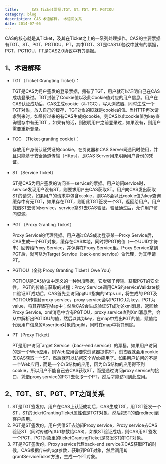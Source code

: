 ```yaml
---
title:      CAS Ticket票据:TGT、ST、PGT、PT、PGTIOU
category: blog
description: CAS 术语解释， 术语间关系
date: 2014-07-05
---
```


CAS的核心就是其Ticket，及其在Ticket之上的一系列处理操作。CAS的主要票据有TGT、ST、PGT、PGTIOU、PT，其中TGT、ST是CAS1.0协议中就有的票据，PGT、PGTIOU、PT是CAS2.0协议中有的票据。
## 1、术语解释
* TGT（Ticket Grangting Ticket）：

    TGT是CAS为用户签发的登录票据，拥有了TGT，用户就可以证明自己在CAS成功登录过。TGT封装了Cookie值以及此Cookie值对应的用户信息。用户在CAS认证成功后，CAS生成cookie（叫TGC），写入浏览器，同时生成一个TGT对象，放入自己的缓存，TGT对象的ID就是cookie的值。当HTTP再次请求到来时，如果传过来的有CAS生成的cookie，则CAS以此cookie值为key查询缓存中有无TGT ，如果有的话，则说明用户之前登录过，如果没有，则用户需要重新登录。
* TGC （Ticket-granting cookie）：

    存放用户身份认证凭证的cookie，在浏览器和CAS Server间通讯时使用，并且只能基于安全通道传输（Https），是CAS Server用来明确用户身份的凭证。
* ST（Service Ticket）
    
    ST是CAS为用户签发的访问某一service的票据。用户访问service时，service发现用户没有ST，则要求用户去CAS获取ST。用户向CAS发出获取ST的请求，如果用户的请求中包含cookie，则CAS会以此cookie值为key查询缓存中有无TGT，如果存在TGT，则用此TGT签发一个ST，返回给用户。用户凭借ST去访问service，service拿ST去CAS验证，验证通过后，允许用户访问资源。
* PGT（Proxy Granting Ticket）

    Proxy Service的代理凭据。用户通过CAS成功登录某一Proxy Service后，CAS生成一个PGT对象，缓存在CAS本地，同时将PGT的值（一个UUID字符串）回传给Proxy Service，并保存在Proxy Service里。Proxy Service拿到PGT后，就可以为Target Service（back-end service）做代理，为其申请PT。
* PGTIOU（全称 Proxy Granting Ticket I Owe You）

    PGTIOU是CAS协议中定义的一种附加票据，它增强了传输、获取PGT的安全性。
PGT的传输与获取的过程：Proxy Service调用CAS的serviceValidate接口验证ST成功后，CAS首先会访问pgtUrl指向的https url，将生成的 PGT及PGTIOU传输给proxy service，proxy service会以PGTIOU为key，PGT为value，将其存储在Map中；然后CAS会生成验证ST成功的xml消息，返回给Proxy Service，xml消息中含有PGTIOU，proxy service收到Xml消息后，会从中解析出PGTIOU的值，然后以其为key，在map中找出PGT的值，赋值给代表用户信息的Assertion对象的pgtId，同时在map中将其删除。
* PT（Proxy Ticket）

    PT是用户访问Target Service（back-end service）的票据。如果用户访问的是一个Web应用，则Web应用会要求浏览器提供ST，浏览器就会用cookie去CAS获取一个ST，然后就可以访问这个Web应用了。如果用户访问的不是一个Web应用，而是一个C/S结构的应用，因为C/S结构的应用得不到cookie，所以用户不能自己去CAS获取ST，而是通过访问proxy service的接口，凭借proxy service的PGT去获取一个PT，然后才能访问到此应用。 

## 2、TGT、ST、PGT、PT之间关系
1. ST是TGT签发的。用户在CAS上认证成功后，CAS生成TGT，用TGT签发一个ST，ST的ticketGrantingTicket属性值是TGT对象，然后把ST的值redirect到客户应用。
2. PGT是ST签发的。用户凭借ST去访问Proxy service，Proxy service去CAS验证ST（同时传递PgtUrl参数给CAS），如果ST验证成功，则CAS用ST签发一个PGT，PGT对象里的ticketGrantingTicket是签发ST的TGT对象。
3. PT是PGT签发的。Proxy service代理back-end service去CAS获取PT的时候，CAS根据传来的pgt参数，获取到PGT对象，然后调用其grantServiceTicket方法，生成一个PT对象。